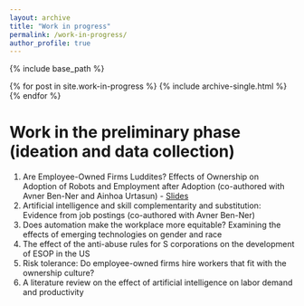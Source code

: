 ```yaml
---
layout: archive
title: "Work in progress"
permalink: /work-in-progress/
author_profile: true
---
```


{% include base_path %}


{% for post in site.work-in-progress %}
  {% include archive-single.html %}
{% endfor %}

# Work in the preliminary phase (ideation and data collection)

1. Are Employee-Owned Firms Luddites? Effects of Ownership on Adoption of Robots and Employment after Adoption (co-authored with Avner Ben-Ner and Ainhoa Urtasun) - [Slides](files/Adrianto,%20Ben-Ner_Ownership%20and%20automation%20adoption.pdf)
2. Artificial intelligence and skill complementarity and substitution: Evidence from job postings (co-authored with Avner Ben-Ner)
3. Does automation make the workplace more equitable? Examining the effects of emerging technologies on gender and race
4. The effect of the anti-abuse rules for S corporations on the development of ESOP in the US
5. Risk tolerance: Do employee-owned firms hire workers that fit with the ownership culture?
6. A literature review on the effect of artificial intelligence on labor demand and productivity

